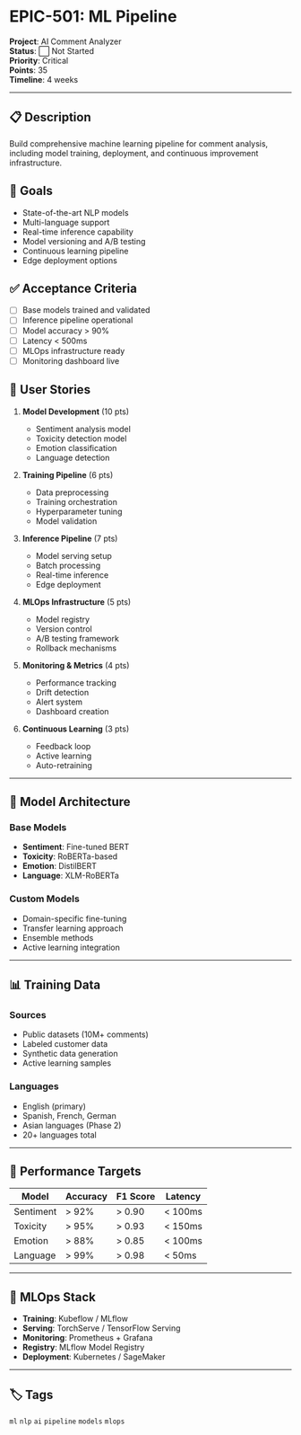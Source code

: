 # EPIC-501: ML Pipeline

**Project**: AI Comment Analyzer  
**Status**: ⬜ Not Started  
**Priority**: Critical  
**Points**: 35  
**Timeline**: 4 weeks  

---

## 📋 Description

Build comprehensive machine learning pipeline for comment analysis, including model training, deployment, and continuous improvement infrastructure.

## 🎯 Goals

- State-of-the-art NLP models
- Multi-language support
- Real-time inference capability
- Model versioning and A/B testing
- Continuous learning pipeline
- Edge deployment options

## ✅ Acceptance Criteria

- [ ] Base models trained and validated
- [ ] Inference pipeline operational
- [ ] Model accuracy > 90%
- [ ] Latency < 500ms
- [ ] MLOps infrastructure ready
- [ ] Monitoring dashboard live

## 📖 User Stories

1. **Model Development** (10 pts)
   - Sentiment analysis model
   - Toxicity detection model
   - Emotion classification
   - Language detection

2. **Training Pipeline** (6 pts)
   - Data preprocessing
   - Training orchestration
   - Hyperparameter tuning
   - Model validation

3. **Inference Pipeline** (7 pts)
   - Model serving setup
   - Batch processing
   - Real-time inference
   - Edge deployment

4. **MLOps Infrastructure** (5 pts)
   - Model registry
   - Version control
   - A/B testing framework
   - Rollback mechanisms

5. **Monitoring & Metrics** (4 pts)
   - Performance tracking
   - Drift detection
   - Alert system
   - Dashboard creation

6. **Continuous Learning** (3 pts)
   - Feedback loop
   - Active learning
   - Auto-retraining

---

## 🤖 Model Architecture

### Base Models
- **Sentiment**: Fine-tuned BERT
- **Toxicity**: RoBERTa-based
- **Emotion**: DistilBERT
- **Language**: XLM-RoBERTa

### Custom Models
- Domain-specific fine-tuning
- Transfer learning approach
- Ensemble methods
- Active learning integration

---

## 📊 Training Data

### Sources
- Public datasets (10M+ comments)
- Labeled customer data
- Synthetic data generation
- Active learning samples

### Languages
- English (primary)
- Spanish, French, German
- Asian languages (Phase 2)
- 20+ languages total

---

## 🎯 Performance Targets

| Model | Accuracy | F1 Score | Latency |
|-------|----------|----------|---------|
| Sentiment | > 92% | > 0.90 | < 100ms |
| Toxicity | > 95% | > 0.93 | < 150ms |
| Emotion | > 88% | > 0.85 | < 100ms |
| Language | > 99% | > 0.98 | < 50ms |

---

## 🔧 MLOps Stack

- **Training**: Kubeflow / MLflow
- **Serving**: TorchServe / TensorFlow Serving
- **Monitoring**: Prometheus + Grafana
- **Registry**: MLflow Model Registry
- **Deployment**: Kubernetes / SageMaker

---

## 🏷️ Tags

`ml` `nlp` `ai` `pipeline` `models` `mlops`